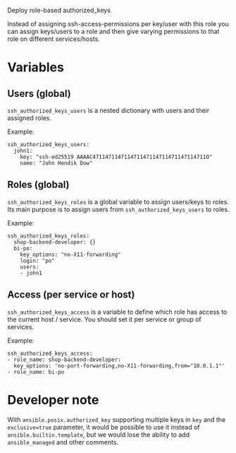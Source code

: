 
Deploy role-based authorized_keys

Instead of assigning ssh-access-permissions per key/user
with this role you can assign keys/users to a role and then give
varying permissions to that role on different services/hosts.


# Variables

## Users (global)

`ssh_authorized_keys_users`
is a nested dictionary with users and their assigned roles.

Example:
```
ssh_authorized_keys_users:
  john1:
    key: "ssh-ed25519 AAAAC471147114711471147114711471147114711O"
    name: "John Hendik Dow"
```


## Roles (global)

`ssh_authorized_keys_roles`
is a global variable to assign users/keys to roles.
Its main purpose is to assign users from `ssh_authorized_keys_users` to roles.

Example:
```
ssh_authorized_keys_roles:
  shop-backend-developer: {}
  bi-po:
    key_options: "no-X11-forwarding"
    login: "po"
    users:
    - john1
```


## Access (per service or host)

`ssh_authorized_keys_access`
is a variable to define which role has access to the current host / service.
You should set it per service or group of services.

Example:
```
ssh_authorized_keys_access:
- role_name: shop-backend-developer:
  key_options: 'no-port-forwarding,no-X11-forwarding,from="10.0.1.1"'
- role_name: bi-po
```


# Developer note

With `ansible.posix.authorized_key` supporting
multiple keys in `key` and the `exclusive=true` parameter,
it would be possible to use it instead of `ansible.builtin.template`,
but we would lose the ability to add `ansible_managed` and other comments.
